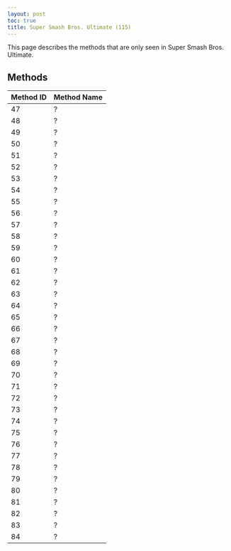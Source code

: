 ```yaml
---
layout: post
toc: true
title: Super Smash Bros. Ultimate (115)
---
```


This page describes the methods that are only seen in Super Smash Bros. Ultimate.

## Methods

| Method ID | Method Name |
| --------- | ----------- |
| 47        | ?           |
| 48        | ?           |
| 49        | ?           |
| 50        | ?           |
| 51        | ?           |
| 52        | ?           |
| 53        | ?           |
| 54        | ?           |
| 55        | ?           |
| 56        | ?           |
| 57        | ?           |
| 58        | ?           |
| 59        | ?           |
| 60        | ?           |
| 61        | ?           |
| 62        | ?           |
| 63        | ?           |
| 64        | ?           |
| 65        | ?           |
| 66        | ?           |
| 67        | ?           |
| 68        | ?           |
| 69        | ?           |
| 70        | ?           |
| 71        | ?           |
| 72        | ?           |
| 73        | ?           |
| 74        | ?           |
| 75        | ?           |
| 76        | ?           |
| 77        | ?           |
| 78        | ?           |
| 79        | ?           |
| 80        | ?           |
| 81        | ?           |
| 82        | ?           |
| 83        | ?           |
| 84        | ?           |
